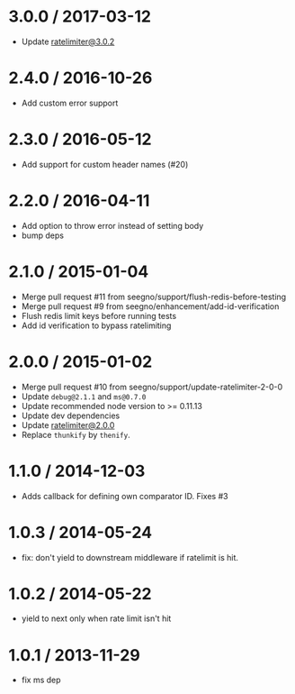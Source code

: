 
3.0.0 / 2017-03-12
==================

  * Update ratelimiter@3.0.2

2.4.0 / 2016-10-26
==================

  * Add custom error support

2.3.0 / 2016-05-12
==================

  * Add support for custom header names (#20)

2.2.0 / 2016-04-11
==================

  * Add option to throw error instead of setting body
  * bump deps

2.1.0 / 2015-01-04
==================

  * Merge pull request #11 from seegno/support/flush-redis-before-testing
  * Merge pull request #9 from seegno/enhancement/add-id-verification
  * Flush redis limit keys before running tests
  * Add id verification to bypass ratelimiting

2.0.0 / 2015-01-02
==================

  * Merge pull request #10 from seegno/support/update-ratelimiter-2-0-0
  * Update `debug@2.1.1` and `ms@0.7.0`
  * Update recommended node version to >= 0.11.13
  * Update dev dependencies
  * Update ratelimiter@2.0.0
  * Replace `thunkify` by `thenify`.

1.1.0 / 2014-12-03
==================

  * Adds callback for defining own comparator ID. Fixes #3

1.0.3 / 2014-05-24
==================

 * fix: don't yield to downstream middleware if ratelimit is hit.

1.0.2 / 2014-05-22
==================

 * yield to next only when rate limit isn't hit

1.0.1 / 2013-11-29
==================

 * fix ms dep
